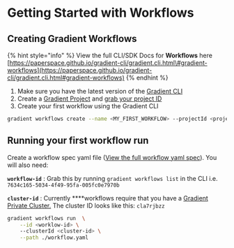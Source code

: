 # Getting Started with Workflows

## Creating Gradient Workflows

{% hint style="info" %}
View the full CLI/SDK Docs for **Workflows** here [https://paperspace.github.io/gradient-cli/gradient.cli.html\#gradient-workflows](https://paperspace.github.io/gradient-cli/gradient.cli.html#gradient-workflows)
{% endhint %}

1. Make sure you have the latest version of the [Gradient CLI](../../get-started/quick-start/install-the-cli.md)
2. Create a  [Gradient Project](../../get-started/managing-projects/) and [grab your project ID](../../get-started/managing-projects/#get-your-projects-id)
3. Create your first workflow using the Gradient CLI

```bash
gradient workflows create --name <MY_FIRST_WORKFLOW> --projectId <project-id>
```

## Running your first workflow run

Create a workflow spec yaml file \([View the full workflow yaml spec](workflow-spec.md)\). You will also need:

**`workflow-id`** : Grab this by running `gradient workflows list` in the CLI i.e. `7634c165-5034-4f49-95fa-005fc0e7970b`

**`cluster-id`** : Currently ****workflows require that you have a [Gradient Private Cluster.](../../gradient-private-cloud/about/setup/managed-installation.md) The cluster ID looks like this: `cla7rjbzz`

```bash
gradient workflows run  \
    --id <worklow-id> \ 
    --clusterId <cluster-id> \
    --path ./workflow.yaml 
```

## 

